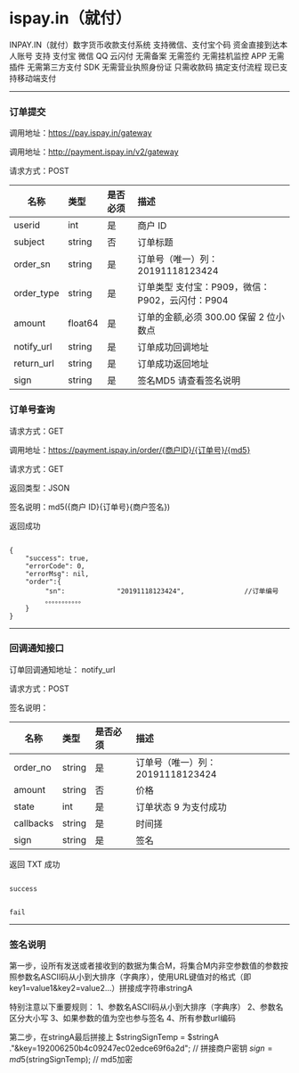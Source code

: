 # ispay.in（就付）

INPAY.IN（就付）数字货币收款支付系统
支持微信、支付宝个码 资金直接到达本人账号
支持 支付宝 微信 QQ 云闪付
无需备案
无需签约
无需挂机监控 APP
无需插件
无需第三方支付 SDK
无需营业执照身份证
只需收款码
搞定支付流程 现已支持移动端支付

---

### 订单提交

调用地址：https://pay.ispay.in/gateway

调用地址：http://payment.ispay.in/v2/gateway

请求方式：POST

| 名称       | 类型    | 是否必须 | 描述                                                       |
| ---------- | :------ | :------- | :--------------------------------------------------------- |
| userid     | int     | 是       | 商户 ID                                                    |
| subject    | string  | 否       | 订单标题                                                   |
| order_sn   | string  | 是       | 订单号（唯一）列：20191118123424                           |
| order_type | string  | 是       | 订单类型 支付宝：P909，微信：P902，云闪付：P904            |
| amount     | float64 | 是       | 订单的金额,必须 300.00 保留 2 位小数点                     |
| notify_url | string  | 是       | 订单成功回调地址                                           |
| return_url | string  | 是       | 订单成功返回地址                                           |
| sign       | string  | 是       | 签名MD5 请查看签名说明                                          |



### 订单号查询

请求方式：GET

调用地址：https://payment.ispay.in/order/{商户ID}/{订单号}/{md5}

请求方式：GET

返回类型：JSON

签名说明：md5({商户 ID}{订单号}{商户签名})

返回成功

```

{
    "success": true,
    "errorCode": 0,
    "errorMsg": nil,
    "order":{
         "sn":             "20191118123424",               //订单编号
         。。。。。。。。。。。
    }
}

```

---

### 回调通知接口 

订单回调通知地址： notify_url

请求方式：POST

签名说明：

| 名称       | 类型    | 是否必须 | 描述                                                       |
| ---------- | :------ | :------- | :--------------------------------------------------------- |
| order_no   | string  | 是       | 订单号（唯一）列：20191118123424                     |
| amount     | string  | 否       | 价格                                                |
| state      | int     | 是       | 订单状态 9 为支付成功                           |
| callbacks  | string  | 是       | 时间搓                                       |
| sign       | string  | 是       | 签名                                   |


返回 TXT 成功

```

success

```

```

fail

```

---

### 签名说明

第一步，设所有发送或者接收到的数据为集合M，将集合M内非空参数值的参数按照参数名ASCII码从小到大排序（字典序），使用URL键值对的格式（即key1=value1&key2=value2…）拼接成字符串stringA

特别注意以下重要规则：
1、参数名ASCII码从小到大排序（字典序）
2、参数名区分大小写
3、如果参数的值为空也参与签名
4、所有参数url编码

第二步，在stringA最后拼接上
$stringSignTemp = $stringA ."&key=192006250b4c09247ec02edce69f6a2d"; // 拼接商户密钥
$sign = md5($stringSignTemp); // md5加密

